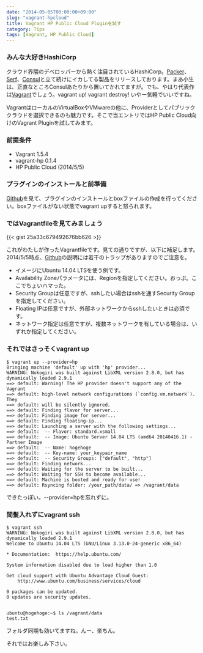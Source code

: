 ```yaml
---
date: "2014-05-05T00:00:00+09:00"
slug: "vagrant-hpcloud"
title: Vagrant HP Public Cloud Pluginを試す
category: Tips
tags: [Vagrant, HP Public Cloud]
---
```

### みんな大好きHashiCorp
クラウド界隈のデベロッパーから熱く注目されているHashiCorp。[Packer](http://www.packer.io/)、[Serf](http://www.serfdom.io/)、[Consul](http://www.consul.io/)と立て続けにイカしてる製品をリリースしております。まあ小生は、正直なところConsulあたりから置いてかれてますが。でも、やはり代表作は[Vagrant](http://www.vagrantup.com/)でしょう。vagrant up! vagrant destroy! いやー気軽でいいですね。

VagrantはローカルのVirtualBoxやVMwareの他に、Providerとしてパブリッククラウドを選択できるのも魅力です。そこで当エントリではHP Public Cloud向けのVagrant Pluginを試してみます。

### 前提条件
- Vagrant 1.5.4
- vagrant-hp 0.1.4
- HP Public Cloud (2014/5/5)

### プラグインのインストールと前準備
[Github](https://github.com/mohitsethi/vagrant-hp)を見て、プラグインのインストールとboxファイルの作成を行ってください。boxファイルがない状態でvagrant upすると怒られます。

### ではVagrantfileを見てみましょう
{{< gist 25a33c679492676bb626 >}}

これがわたしが作ったVagrantfileです。見ての通りですが、以下に補足します。2014/5/5時点、[Github](https://github.com/mohitsethi/vagrant-hp)の説明には若干のトラップがありますのでご注意を。

- イメージにUbuntu 14.04 LTSを使う例です。
- Availability Zoneパラメータには、Regionを指定してください。おっぷ。ここでちょいハマった。
- Security Groupは任意ですが、sshしたい場合はsshを通すSecurity Groupを指定してください。
- Floating IPは任意ですが、外部ネットワークからsshしたいときは必須です。
- ネットワーク指定は任意ですが、複数ネットワークを有している場合は、いずれか指定してください。

### それではさっそくvagrant up
    $ vagrant up --provider=hp
    Bringing machine 'default' up with 'hp' provider...
    WARNING: Nokogiri was built against LibXML version 2.8.0, but has dynamically loaded 2.9.1
    ==> default: Warning! The HP provider doesn't support any of the Vagrant
    ==> default: high-level network configurations (`config.vm.network`). They
    ==> default: will be silently ignored.
    ==> default: Finding flavor for server...
    ==> default: Finding image for server...
    ==> default: Finding floating-ip...
    ==> default: Launching a server with the following settings...
    ==> default:  -- Flavor: standard.xsmall
    ==> default:  -- Image: Ubuntu Server 14.04 LTS (amd64 20140416.1) - Partner Image
    ==> default:  -- Name: hogehoge
    ==> default:  -- Key-name: your_keypair_name
    ==> default:  -- Security Groups: ["default", "http"]
    ==> default: Finding network...
    ==> default: Waiting for the server to be built...
    ==> default: Waiting for SSH to become available...
    ==> default: Machine is booted and ready for use!
    ==> default: Rsyncing folder: /your_path/data/ => /vagrant/data

できたっぽい。--provider=hpを忘れずに。

### 間髪入れずにvagrant ssh
    $ vagrant ssh
    WARNING: Nokogiri was built against LibXML version 2.8.0, but has dynamically loaded 2.9.1
    Welcome to Ubuntu 14.04 LTS (GNU/Linux 3.13.0-24-generic x86_64)

    * Documentation:  https://help.ubuntu.com/

    System information disabled due to load higher than 1.0

    Get cloud support with Ubuntu Advantage Cloud Guest:
        http://www.ubuntu.com/business/services/cloud

    0 packages can be updated.
    0 updates are security updates.


    ubuntu@hogehoge:~$ ls /vagrant/data
    test.txt

フォルダ同期も効いてますね。んー、楽ちん。

それではお楽しみ下さい。